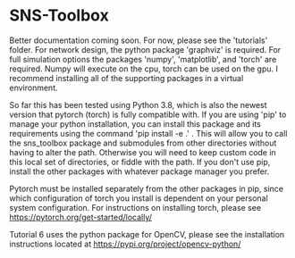 # SNS-Toolbox

Better documentation coming soon. For now, please see the 'tutorials' folder. For network design, the python package 'graphviz' is required. For full simulation options the packages 'numpy', 'matplotlib', and 'torch' are required. Numpy will execute on the cpu, torch can be used on the gpu. I recommend installing all of the supporting packages in a virtual environment.

So far this has been tested using Python 3.8, which is also the newest version that pytorch (torch) is fully compatible with. If you are using 'pip' to manage your python installation, you can install this package and its requirements using the command 'pip install -e .' . This will allow you to call the sns_toolbox package and submodules from other directories without having to alter the path. Otherwise you will need to keep custom code in this local set of directories, or fiddle with the path. If you don't use pip, install the other packages with whatever package manager you prefer.

Pytorch must be installed separately from the other packages in pip, since which configuration of torch you install is dependent on your personal system configuration. For instructions on installing torch, please see https://pytorch.org/get-started/locally/

Tutorial 6 uses the python package for OpenCV, please see the installation instructions located at https://pypi.org/project/opencv-python/